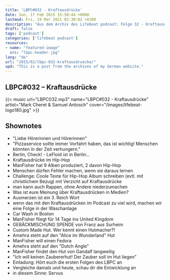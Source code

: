 ```yaml
---
title: 'LBPC#032 - Kraftausdrücke'
date: Sun, 17 Feb 2015 15:50:44 +0000
lastmod: Fri, 19 Mar 2021 02:30:02 +0100
description: "Aus dem Archiv des Lifebeat podcast: Folge 32 - Kraftausdrücke"
draft: false
tags: ['podcast']
categories: ['lifebeat podcast']
resources:
- name: "featured-image"
  src: "lbpc-header.jpg"
lang: "de"
url: "2015/02/lbpc-032-kraftausdruecke/"
upd: "This is a post from the archives of my German website."
---
```


## LBPC#032 &#8211; Kraftausdrücke

{{< music url="LBPC032.mp3" name="LBPC#032 - Kraftausdrücke" artist="Mark Cheret & Samuel Antosch" cover="/images/lifebeat-logo180.jpg" >}}

## Shownotes

- "Liebe Hörerinnen und Hörerinnen"
- "Pizzaservice sollte immer Vorfahrt haben, das ist wichtig! Menschen könnten in der Zeit verhungern."
- Berlin, Check! - LeFloid ist in Berlin...
- Kraftausdrücke im Hip-Hop
- ManFisher hat 9 Alben produziert, 2 davon Hip-Hop
- Menschen dürfen Fehler machen, wenn sie daraus lernen
- Challenge: Coole Texte für Hip-Hop Album schreiben (evtl. mit christlichem Bezug) mit Verzicht auf Kraftausdrücke
- man kann auch Rappen, ohne Andere niederzumachen
- Was ist eure Meinung über Kraftausdrücken in Medien?
- Ausmerzen ist ein 3. Reich Wort
- wenn das mit den Kraftausdrücken im Podcast zu viel wird, machen wir eine Folge in der Waschanlage
- Car Wash in Boston
- ManFisher fliegt für 14 Tage ins United Kingdom
- GEBÄCKMISCHUNG SPENDE von Franz aus Surheim
- Custom Made Hut. Wer kennt einen Hutmacher?!
- Amehra steht auf den "Alice im Wunderland" Hut
- ManFisher will einen Fedora
- Amehra steht auf den "Dutch Angle"
- ManFisher findet den Hut von Gandalf langweilig
- "Ich will keinen Zaubererhut! Der Zauber soll im Hut liegen"
- Einladung: Hört euch die ersten Folgen des LBPC an
- Vergleiche damals und heute, schau dir die Entwicklung an
- in diesem Sinne: Servus
